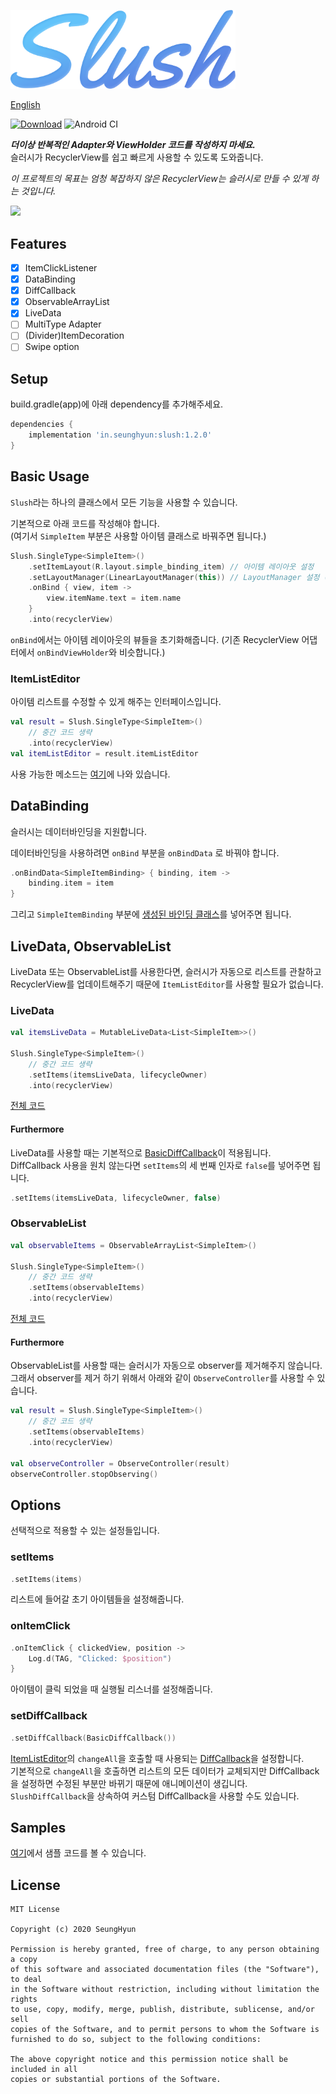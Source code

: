 <img src="./images/logo.png" width="360"><br>

[English](./README.md)

[![Download](https://api.bintray.com/packages/minseunghyun/maven/slush/images/download.svg)](https://bintray.com/minseunghyun/maven/slush/_latestVersion)
![Android CI](https://github.com/MinSeungHyun/slush/workflows/Android%20CI/badge.svg)

**_더이상 반복적인 Adapter와 ViewHolder 코드를 작성하지 마세요._**  
슬러시가 RecyclerView를 쉽고 빠르게 사용할 수 있도록 도와줍니다.

_이 프로젝트의 목표는 엄청 복잡하지 않은 RecyclerView는 슬러시로 만들 수 있게 하는 것입니다._

<img src="./images/sample.gif" width="360">

## Features

- [x] ItemClickListener
- [x] DataBinding
- [x] DiffCallback
- [x] ObservableArrayList
- [x] LiveData
- [ ] MultiType Adapter
- [ ] (Divider)ItemDecoration
- [ ] Swipe option

## Setup

build.gradle(app)에 아래 dependency를 추가해주세요.

```groovy
dependencies {
    implementation 'in.seunghyun:slush:1.2.0'
}
```

## Basic Usage

`Slush`라는 하나의 클래스에서 모든 기능을 사용할 수 있습니다.

기본적으로 아래 코드를 작성해야 합니다.  
(여기서 `SimpleItem` 부분은 사용할 아이템 클래스로 바꿔주면 됩니다.)

```kotlin
Slush.SingleType<SimpleItem>()
    .setItemLayout(R.layout.simple_binding_item) // 아이템 레이아웃 설정
    .setLayoutManager(LinearLayoutManager(this)) // LayoutManager 설정 (이미 있다면 안써도 됨)
    .onBind { view, item ->
        view.itemName.text = item.name
    }
    .into(recyclerView)
```

`onBind`에서는 아이템 레이아웃의 뷰들을 초기화해줍니다. (기존 RecyclerView 어댑터에서 `onBindViewHolder`와 비슷합니다.)

### ItemListEditor

아이템 리스트를 수정할 수 있게 해주는 인터페이스입니다.

```kotlin
val result = Slush.SingleType<SimpleItem>()
    // 중간 코드 생략
    .into(recyclerView)
val itemListEditor = result.itemListEditor
```

사용 가능한 메소드는 [여기](https://github.com/MinSeungHyun/slush/wiki/ItemListEditor)에 나와 있습니다.

## DataBinding

슬러시는 데이터바인딩을 지원합니다.

데이터바인딩을 사용하려면 `onBind` 부분을 `onBindData` 로 바꿔야 합니다.

```kotlin
.onBindData<SimpleItemBinding> { binding, item ->
    binding.item = item
}
```

그리고 `SimpleItemBinding` 부분에 [생성된 바인딩 클래스](https://developer.android.com/topic/libraries/data-binding/generated-binding)를 넣어주면 됩니다.

## LiveData, ObservableList

LiveData 또는 ObservableList를 사용한다면, 슬러시가 자동으로 리스트를 관찰하고 RecyclerView를 업데이트해주기 때문에 `ItemListEditor`를 사용할 필요가 없습니다.

### LiveData

```kotlin
val itemsLiveData = MutableLiveData<List<SimpleItem>>()

Slush.SingleType<SimpleItem>()
    // 중간 코드 생략
    .setItems(itemsLiveData, lifecycleOwner)
    .into(recyclerView)
```

[전체 코드](https://github.com/MinSeungHyun/slush/blob/master/samples/src/main/java/com/example/slush/example/LiveDataExampleActivity.kt)

#### Furthermore

LiveData를 사용할 때는 기본적으로 [BasicDiffCallback](#setDiffCallback)이 적용됩니다.  
DiffCallback 사용을 원치 않는다면 `setItems`의 세 번째 인자로 `false`를 넣어주면 됩니다.

```kotlin
.setItems(itemsLiveData, lifecycleOwner, false)
```

### ObservableList

```kotlin
val observableItems = ObservableArrayList<SimpleItem>()

Slush.SingleType<SimpleItem>()
    // 중간 코드 생략
    .setItems(observableItems)
    .into(recyclerView)
```

[전체 코드](https://github.com/MinSeungHyun/slush/blob/master/samples/src/main/java/com/example/slush/example/ObservableListExampleActivity.kt)

#### Furthermore

ObservableList를 사용할 때는 슬러시가 자동으로 observer를 제거해주지 않습니다.  
그래서 observer를 제거 하기 위해서 아래와 같이 `ObserveController`를 사용할 수 있습니다.

```kotlin
val result = Slush.SingleType<SimpleItem>()
    // 중간 코드 생략
    .setItems(observableItems)
    .into(recyclerView)

val observeController = ObserveController(result)
observeController.stopObserving()
```

## Options

선택적으로 적용할 수 있는 설정들입니다.

### setItems

```kotlin
.setItems(items)
```

리스트에 들어갈 초기 아이템들을 설정해줍니다.

### onItemClick

```kotlin
.onItemClick { clickedView, position ->
    Log.d(TAG, "Clicked: $position")
}
```

아이템이 클릭 되었을 때 실행될 리스너를 설정해줍니다.

### setDiffCallback

```kotlin
.setDiffCallback(BasicDiffCallback())
```

[ItemListEditor](#ItemListEditor)의 `changeAll`을 호출할 때 사용되는 [DiffCallback](https://developer.android.com/reference/androidx/leanback/widget/DiffCallback)을 설정합니다.  
기본적으로 `changeAll`을 호출하면 리스트의 모든 데이터가 교체되지만 DiffCallback을 설정하면 수정된 부분만 바뀌기 때문에 애니메이션이 생깁니다.  
`SlushDiffCallback`을 상속하여 커스텀 DiffCallback을 사용할 수도 있습니다.

## Samples

[여기](https://github.com/MinSeungHyun/slush/tree/master/samples/src/main/java/com/example/slush/example)에서 샘플 코드를 볼 수 있습니다.

## License

```
MIT License

Copyright (c) 2020 SeungHyun

Permission is hereby granted, free of charge, to any person obtaining a copy
of this software and associated documentation files (the "Software"), to deal
in the Software without restriction, including without limitation the rights
to use, copy, modify, merge, publish, distribute, sublicense, and/or sell
copies of the Software, and to permit persons to whom the Software is
furnished to do so, subject to the following conditions:

The above copyright notice and this permission notice shall be included in all
copies or substantial portions of the Software.
```
